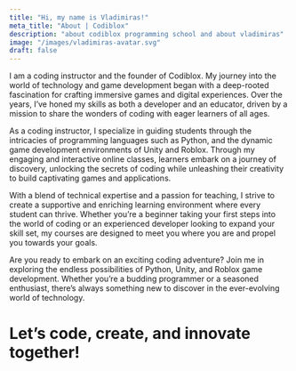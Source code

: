 ```yaml
---
title: "Hi, my name is Vladimiras!"
meta_title: "About | Codiblox"
description: "about codiblox programming school and about vladimiras"
image: "/images/vladimiras-avatar.svg"
draft: false
---
```


I am a coding instructor and the founder of Codiblox. My journey into the world of technology and game development began with a deep-rooted fascination for crafting immersive games and digital experiences. Over the years, I’ve honed my skills as both a developer and an educator, driven by a mission to share the wonders of coding with eager learners of all ages.

As a coding instructor, I specialize in guiding students through the intricacies of programming languages such as Python, and the dynamic game development environments of Unity and Roblox. Through my engaging and interactive online classes, learners embark on a journey of discovery, unlocking the secrets of coding while unleashing their creativity to build captivating games and applications.

With a blend of technical expertise and a passion for teaching, I strive to create a supportive and enriching learning environment where every student can thrive. Whether you’re a beginner taking your first steps into the world of coding or an experienced developer looking to expand your skill set, my courses are designed to meet you where you are and propel you towards your goals.

Are you ready to embark on an exciting coding adventure? Join me in exploring the endless possibilities of Python, Unity, and Roblox game development. Whether you’re a budding programmer or a seasoned enthusiast, there’s always something new to discover in the ever-evolving world of technology.

# <highlight-pink>Let’s code, create, and</highlight-pink> <highlight-blue>innovate together!</highlight-blue>
